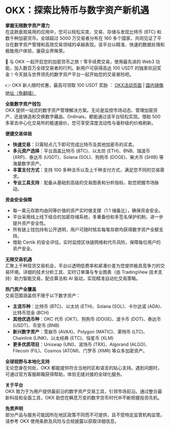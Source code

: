 # OKX：探索比特币与数字资产新机遇

**掌握无限数字资产潜力**  
在这款直观易用的应用中，您可以轻松买卖、交易、存储与发现比特币 (BTC) 和数千种加密货币。全球超过 5000 万交易者分布在 160 多个国家，共同见证了平台在数字资产管理和高效交易领域的卓越表现。该平台以精准、快速的数据处理和极致用户体验，屡获业界殊荣。

🚀 与 OKX 一起开启您的加密货币之旅！零手续费交易，使用最先进的 Web3 功能，加入数百万全球交易者的行列。新用户可获得高达 100 USDT 的独家欢迎奖金！今天就与世界领先的数字资产平台一起开始您的交易冒险吧。

👉 OKX 新人限时优惠，最高可领取 100 USDT 奖励 ： [OKX活动页面](https://bit.ly/OKXe) | [国内镜像地址（免翻墙）](https://bit.ly/OKXe)

**全能数字资产钱包**  
OKX 提供一站式的数字资产管理解决方案。无论是监控市场动态、管理加密资产，还是铸造和交换数字藏品、Ordinals，都能通过该平台轻松实现。借助 500 多家去中心化交易所的极速报价，您可享受深度流动性与毫秒级的价格刷新。

**便捷交易体验**  
- **快速交易**：只需轻点几下即可完成比特币及其他加密币的买卖。  
- **多元资产选择**：平台涵盖比特币 (BTC)、以太坊 (ETH)、BNB、瑞波币 (XRP)、泰达币 (USDT)、Solana (SOL)、狗狗币 (DOGE)、柴犬币 (SHIB) 等海量数字资产。  
- **丰富支付方式**：支持 100 多种法币以及上千种支付方式，满足您不同的交易需求。  
- **专业工具支持**：配备从基础到高级的交易图表和分析指标，助您把握市场脉动。

**资金安全保障**  
- 每一美元存款均由同等价值的资产实时做支撑（1:1 储备比），确保资金安全。  
- 平台采用线上线下结合的加密存储系统，多重备份和多签名保护机制，进一步提升资产安全性。  
- 所有链上钱包持有公开透明，用户可随时核实每笔存款均获得数字资产全额支持。  
- 借助 Certik 的安全评估，实时监控区块链网络和代币风险，保障每位用户的资产安全。

**无限交易机遇**  
汇聚上千种现货交易机会，平台以透明低费率和紧凑价差为您提供极具竞争力的交易环境。详细的技术分析工具、实时订单簿与专业图表（由 TradingView 技术支持）助力智能交易，配合算法和 AI 驱动，实现精准自动化交易策略。

**热门资产全覆盖**  
交易范围涵盖但不限于以下数字资产：  
- **主流币种**：比特币 (BTC)、以太坊 (ETH)、Solana (SOL)、卡尔达诺 (ADA)、比特币现金 (BCH)  
- **其他优选币种**：OKC 代币 (OKT)、狗狗币 (DOGE)、波卡币 (DOT)、泰达币 (USDT)、币安币 (BNB)  
- **新兴数字资产**：雪崩币 (AVAX)、Polygon (MATIC)、莱特币 (LTC)、Chainlink (LINK)、以太经典 (ETC)、恒星币 (XLM)  
- **更多优质项目**：Uniswap (UNI)、波场币 (TRX)、Algorand (ALGO)、Filecoin (FIL)、Cosmos (ATOM)、门罗币 (XMR) 等众多加密资产。

**全球视野与本地化支持**  
无论您身在何处，OKX 都能提供符合当地时区和语言的贴心支持。遇到问题时，可通过官方客服邮箱获得帮助，体验无缝对接的全球化服务。

**关于平台**  
OKX 致力于为用户提供最前沿的数字资产交易工具，引领市场前沿。通过整合最新科技和全面工具，OKX 助您在瞬息万变的数字货币时代中不断把握投资先机。

**免责声明**  
部分产品与服务可能因所在地区政策不同而不可提供，且不受特定监管机构监管。请参考 OKX 使用条款及风险与合规披露以获取详细信息。